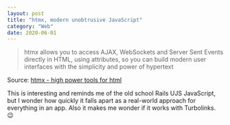 ```yaml
---
layout: post
title: "htmx, modern unobtrusive JavaScript"
category: "Web"
date: 2020-06-01
---
```


> htmx allows you to access AJAX, WebSockets and Server Sent Events directly in HTML, using attributes, so you can build modern user interfaces with the simplicity and power of hypertext

Source: [htmx - high power tools for html](https://htmx.org/)

This is interesting and reminds me of the old school Rails UJS JavaScript, but I wonder how quickly it falls apart as a real-world approach for everything in an app. Also it makes me wonder if it works with Turbolinks. 😉
